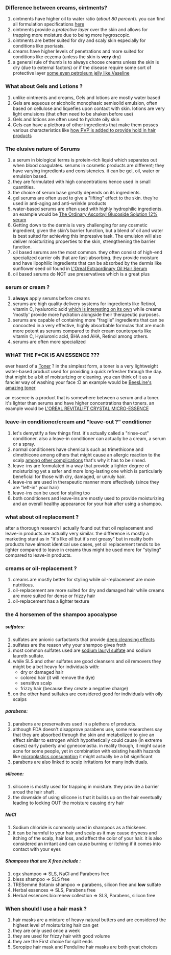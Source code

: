 ###  Difference between creams, ointments?
1. ointments have higher oil to water ratio (_about 80 percent_). you can find all formulation specifications [here](https://dermnetnz.org/topics/topical-formulations)
2. ointments provide a _protective layer_ over the skin and allows for trapping more moisture due to being more hygroscopic.
3. ointments are better suited for dry and scaly skin especially for conditions like psoriasis.
4. creams have higher levels of penetrations and more suited for conditions like eczema (unless the skin is **very** dry)
5. a general rule of thumb is to always choose creams unless the skin is dry (due to external factors) or if the disease require some sort of protective layer [some even petroleum jelly like Vaseline](https://healthopaedia.com/vaseline-for-psoriasis-a-comprehensive-guide-to-its-benefits/#:~:text=Vaseline%20is%20a%20petroleum-based%20jelly%20that%20has%20been,to%20prevent%20the%20skin%20from%20becoming%20even%20drier.)

### What about Gels and Lotions ?
1. unlike ointments and creams, Gels and lotions are mostly water based
2. Gels are aqueous or alcoholic monophasic semisolid emulsion, often based on cellulose and liquefies upon contact with skin. lotions are very light emulsions (that often need to be shaken before use)
3. Gels and lotions are often used to hydrate oily skin
4. Gels can have a plethora of other ingredients that make them posses various characteristics like [how PVP is added to provide hold in hair products](https://scienceoxygen.com/what-matter-is-hair-gel/) 

### The elusive nature of Serums
1. a serum in biological terms is protein-rich liquid which separates out when blood coagulates. serums in cosmetic products are different; they have varying ingredients and consistencies. it can be gel, oil, water or emulsion based.
2. they are formulated with high concentrations hence used in small quantities.
3. the choice of serum base greatly depends on its ingredients.
4. gel serums are often used to give a "lifting" effect to the skin. they're used in anti-aging and anti-wrinkle products
5. water-based serums are often used with highly hydrophilic ingredients. an example would be [The Ordinary Ascorbyl Glucoside Solution 12% serum](https://theordinary.com/en-us/ascorbyl-glucoside-solution-12-vitamin-c-100405.html)
6. Getting down to the dermis is very challenging for any cosmetic ingredient, given the skin’s barrier function, but a blend of oil and water is best suited for achieving this impressive task. The emulsion will also deliver moisturizing properties to the skin, strengthening the barrier function.
7. oil based serums are the most common. they often consist of high-end specialized carrier oils that are fast-absorbing. they provide moisture and have lipophilic ingredients that can be absorbed by the dermis like sunflower seed oil found in [L'Oreal Extraordinary Oil Hair Serum](https://incidecoder.com/products/loreal-extraordinary-oil-hair-serum#:~:text=L%27Oreal%20Extraordinary%20Oil%20Hair%20Serum%20ingredients%20explained%3A%20Cyclopentasiloxane%2C,Flower%20Extract%2C%20Linum%20Usitatissimum%20Flower%20Extract%2C%20Tocopherol%2C%20BHT) 
8. oil based serums do NOT use preservatives which is a great plus

### serum or cream ?
1. **always** apply serums before creams 
2. serums are high quality delivery systems for ingredients like Retinol, vitamin C, hyaluronic acid [which is interesting on its own](https://www.medicalnewstoday.com/articles/326385) while creams 'mostly' provide more hydration alongside their therapeutic purposes.
3. serums are capable of containing more "fragile" ingredients that can be concocted in a very effective, highly absorbable  formulas that are much more potent as serums compared to their cream counterparts like vitamin C, Hyaluronic acid, BHA and AHA, Retinol among others.
4. serums are often more specialized

### WHAT THE F\*CK IS AN ESSENCE ???
ever heard of a [Toner](https://en.wikipedia.org/wiki/Toner_(skin_care)) ? in the simplest form, a toner is a very lightweight water-based product used for providing a quick refresher through the day. that might be a bit of moisturizing or cleaning. you can think of it as a fancier way of washing your face :D
an example would be [BeesLine's amazing toner](https://shopbeesline.com/lb_en/whitening-facial-toner-5281018881675-8.html)

an essence is a product that is somewhere between a serum and a toner. it's lighter than serums and have higher concentrations than toners.
an example would be [L'OREAL REVITALIFT CRYSTAL MICRO-ESSENCE](https://www.tryandreview.com/en/skin-care/face-care/loreal-paris/product/revitalift-crystal-micro-essence)


### leave-in conditioner/cream and "leave-out ?" conditioner
1. let's demystify a few things first. it's actually called a "rinse-out" conditioner. also a leave-in conditioner can actually be a cream, a serum or a spray.
2. normal conditioners have chemicals such as trimethicone and dimethicone among others that might cause an allergic reaction to the scalp [among other complications](https://youprobablyneedahaircut.com/what-happens-if-you-dont-rinse-out-conditioner/#Should_You_Rinse_the_Conditioner_Out_of_Your_Hair) that's why it has to be rinsed.
3. leave-ins are formulated in a way that provide a lighter degree of moisturizing yet a safer and more long-lasting one which is particularly beneficial for those with dry, damaged, or unruly hair.
4. leave-ins are used in therapeutic manner more effectively (since they are "left-in" your hair) 
5. leave-ins can be used for styling too
6. both conditioners and leave-ins are mostly used to provide moisturizing and an overall healthy appearance for your hair after using a shampoo.

### what about oil replacement ?
after a thorough research I actually found out that oil replacement and leave-in products are actually very similar. the difference is mostly a marketing stunt as in "it's like oil but it's not greasy" but in reality both products have almost identical use cases, yet oil replacement tends to be lighter compared to leave in creams thus might be used more for "styling" compared to leave-in products.

### creams or oil-replacement ?
1. creams are mostly better for styling while oil-replacement are more nutritious.
2. oil-replacement are more suited for dry and damaged hair while creams are more suited for dense or frizzy hair
3. oil-replacement has a lighter texture

### the 4 horsemen of the shampoo apocalypse
##### sulfates:
1. sulfates are anionic surfactants that provide [deep cleansing effects](https://www.ncbi.nlm.nih.gov/pmc/articles/PMC4387693/) 
2. sulfates are the reason why your shampoo gives froth
3. most common sulfates used are [sodium lauryl sulfate](https://www.healthline.com/health/beauty-skin-care/what-is-sodium-lauryl-sulfate) and sodium laureth sulfate.
4. while SLS and other sulfates are good cleansers and oil removers they might be a bet heavy for individuals with:
	* dry or damaged hair
	* colored hair (it will remove the dye)
	* sensitive scalp
	* frizzy hair (because they create a negative charge)
5. on the other hand sulfates are considered good for individuals with oily scalps
 
##### parabens:
1. parabens are preservatives used in a plethora of products. 
2. although FDA doesn't disapprove parabens use, some researchers say that they are absorbed through the skin and metabolized to give an effect similar to estrogen which hypothetically could cause (in extreme cases) early puberty and gynecomastia. in reality though, it might cause acne for some people, yet in combination with existing health hazards like [microplastics consumption](https://www.webmd.com/a-to-z-guides/news/20221028/microplastics-health-risks-what-do-we-really-know) it might actually be a bit significant
3. parabens are also linked to scalp irritations for many individuals.

##### silicone:
1. silicone is mostly used for trapping in moisture. they provide a barrier aroud the hair shaft .
2. the downside of using silicone is that it builds up on the hair eventually leading to locking OUT the moisture causing dry hair

##### NaCl
1. Sodium chloride is commonly used in shampoos as a thickener.
2. it can be harmful to your hair and scalp as it may cause dryness and itching of the scalp, hair loss, and affect the color of your hair. it is also considered an irritant and can cause burning or itching if it comes into contact with your eyes

##### Shampoos that are X free include :
1. ogx shampoo => SLS, NaCl and Parabens free
2. bless shampoo => SLS free
3. TRESemmé Botanix shampoo => parabens, silicon free and **low** sulfate
4. Herbal essences => SLS, Parabens free
5. Herbal essences bio:renew collection => SLS, Parabens, silicon free


### When should I use a hair mask ?
1. hair masks are a mixture of heavy natural butters and are considered the highest level of moisturizing hair can get
2. they are only used once a week
3. they are used for frizzy hair with good volume
4. they are the First choice for split ends 
5. Seropipe hair mask and Penduline hair masks are both great choices
